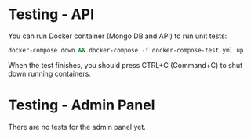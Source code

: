 # Testing - API

You can run Docker container (Mongo DB and API) to run unit tests:

```bash
docker-compose down && docker-compose -f docker-compose-test.yml up
```

When the test finishes, you should press CTRL+C (Command+C) to shut down running containers.

# Testing - Admin Panel

There are no tests for the admin panel yet.
